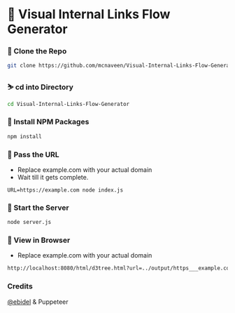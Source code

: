 # 🔱 Visual Internal Links Flow Generator


### 🍉 Clone the Repo
```bash
git clone https://github.com/mcnaveen/Visual-Internal-Links-Flow-Generator
```
### ⛷️ cd into Directory
```bash
cd Visual-Internal-Links-Flow-Generator
```
### 🌟 Install NPM Packages
```bash
npm install
```
### 💎 Pass the URL
- Replace example.com with your actual domain
- Wait till it gets complete.
```
URL=https://example.com node index.js
```
### 🚀 Start the Server
```bash
node server.js
```
### 🦄 View in Browser
- Replace example.com with your actual domain

```bash
http://localhost:8080/html/d3tree.html?url=../output/https___example.com/crawl.json
```
### Credits
[@ebidel](https://github.com/ebidel) & Puppeteer 

